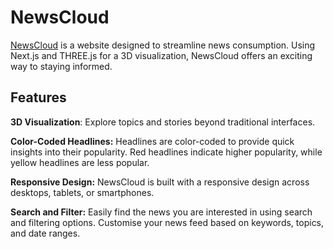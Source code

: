 # NewsCloud
[NewsCloud](https://news-cloud-v2.vercel.app/) is a website designed to streamline news consumption. Using Next.js and THREE.js for a 3D visualization, NewsCloud offers an exciting way to staying informed.

## Features
**3D Visualization**: Explore topics and stories beyond traditional interfaces.

**Color-Coded Headlines:** Headlines are color-coded to provide quick insights into their popularity. Red headlines indicate higher popularity, while yellow headlines are less popular.

**Responsive Design:** NewsCloud is built with a responsive design across desktops, tablets, or smartphones.

**Search and Filter:** Easily find the news you are interested in using search and filtering options. Customise your news feed based on keywords, topics, and date ranges.
